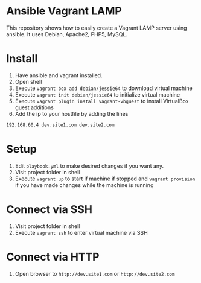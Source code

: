 # Ansible Vagrant LAMP

This repository shows how to easily create a Vagrant LAMP server using ansible. It uses Debian, Apache2, PHP5, MySQL.

# Install

1. Have ansible and vagrant installed.
2. Open shell
3. Execute `vagrant box add debian/jessie64` to download virtual machine
4. Execute `vagrant init debian/jessie64` to initialize virtual machine
5. Execute `vagrant plugin install vagrant-vbguest` to install VirtualBox guest additions
6. Add the ip to your hostfile by adding the lines

``` bash
192.168.60.4 dev.site1.com dev.site2.com
```

# Setup

1. Edit `playbook.yml` to make desired changes if you want any.
2. Visit project folder in shell
3. Execute `vagrant up` to start if machine if stopped and `vagrant provision` if you have made changes while the machine is running

# Connect via SSH

1. Visit project folder in shell
2. Execute `vagrant ssh` to enter virtual machine via SSH

# Connect via HTTP

1. Open browser to `http://dev.site1.com` or `http://dev.site2.com`
